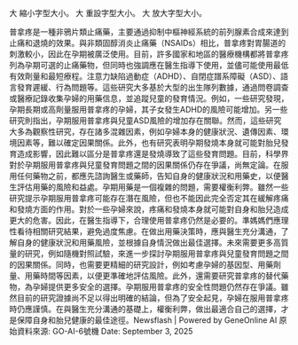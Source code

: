 

大 縮小字型大小。
大 重設字型大小。
大 放大字型大小。








普拿疼是一種非鴉片類止痛藥，主要通過抑制中樞神經系統的前列腺素合成來達到止痛和退燒的效果。與非類固醇消炎止痛藥（NSAIDs）相比，普拿疼對胃腸道的刺激較小，因此在孕期被廣泛使用。目前，許多國家和地區的醫療機構都將普拿疼列為孕期可選的止痛藥物，但同時也強調應在醫生指導下使用，並儘可能使用最低有效劑量和最短療程。注意力缺陷過動症（ADHD）、自閉症譜系障礙（ASD）、語言發育遲緩、行為問題等。這些研究大多基於大型的出生隊列數據，通過問卷調查或醫療記錄收集孕婦的用藥信息，並追蹤兒童的發育情況。例如，一些研究發現，孕期長期或高劑量服用普拿疼的孕婦，其子女發生ADHD的風險可能增加。另一些研究則指出，孕期服用普拿疼與兒童ASD風險的增加存在關聯。然而，這些研究大多為觀察性研究，存在諸多混雜因素，例如孕婦本身的健康狀況、遺傳因素、環境因素等，難以確定因果關係。此外，也有研究表明孕期發燒本身就可能對胎兒發育造成影響，因此難以區分是普拿疼還是發燒導致了這些發育問題。目前，科學界對於孕期服用普拿疼與兒童發育問題之間的因果關係仍存在爭議，尚無定論。在服用任何藥物之前，都應先諮詢醫生或藥師，告知自身的健康狀況和用藥史，以便醫生評估用藥的風險和益處。孕期用藥是一個複雜的問題，需要權衡利弊。雖然一些研究提示孕期服用普拿疼可能存在潛在風險，但也不能因此完全否定其在緩解疼痛和發燒方面的作用。對於一些孕婦來說，疼痛和發燒本身就可能對自身和胎兒造成更大的危害。因此，在醫生指導下，合理使用普拿疼仍然是必要的。準媽媽們應理性看待相關研究結果，避免過度焦慮。在做出用藥決策時，應與醫生充分溝通，了解自身的健康狀況和用藥風險，並根據自身情況做出最佳選擇。未來需要更多高質量的研究，例如隨機對照試驗，來進一步探討孕期服用普拿疼與兒童發育問題之間的因果關係。同時，也需要更精細的研究設計，例如考慮孕婦的基因型、用藥劑量、用藥時間等因素，以便更準確地評估風險。此外，還需要研究普拿疼的替代藥物，為孕婦提供更多安全的選擇。孕期服用普拿疼的安全性問題仍然存在爭議。雖然目前的研究證據尚不足以得出明確的結論，但為了安全起見，孕婦在服用普拿疼時仍應謹慎。在與醫生充分溝通的基礎上，權衡利弊，做出最適合自己的選擇，才是保障自身和胎兒健康的最佳途徑。Newsflash | Powered by GeneOnline AI
原始資料來源: GO-AI-6號機 Date: September 3, 2025